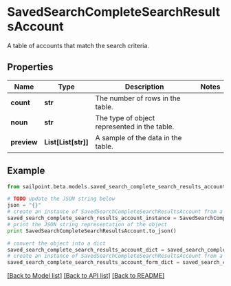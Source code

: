# SavedSearchCompleteSearchResultsAccount

A table of accounts that match the search criteria.

## Properties
Name | Type | Description | Notes
------------ | ------------- | ------------- | -------------
**count** | **str** | The number of rows in the table. | 
**noun** | **str** | The type of object represented in the table. | 
**preview** | **List[List[str]]** | A sample of the data in the table. | 

## Example

```python
from sailpoint.beta.models.saved_search_complete_search_results_account import SavedSearchCompleteSearchResultsAccount

# TODO update the JSON string below
json = "{}"
# create an instance of SavedSearchCompleteSearchResultsAccount from a JSON string
saved_search_complete_search_results_account_instance = SavedSearchCompleteSearchResultsAccount.from_json(json)
# print the JSON string representation of the object
print SavedSearchCompleteSearchResultsAccount.to_json()

# convert the object into a dict
saved_search_complete_search_results_account_dict = saved_search_complete_search_results_account_instance.to_dict()
# create an instance of SavedSearchCompleteSearchResultsAccount from a dict
saved_search_complete_search_results_account_form_dict = saved_search_complete_search_results_account.from_dict(saved_search_complete_search_results_account_dict)
```
[[Back to Model list]](../README.md#documentation-for-models) [[Back to API list]](../README.md#documentation-for-api-endpoints) [[Back to README]](../README.md)



